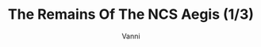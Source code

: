 ---
media: "images/rounds/round_4_2/ncs_aegis_1.png"
media_type: image
type: art
title: The Remains Of The NCS Aegis (1/3)
author: [Vanni]
desc: An expedition team discovers the remains of the <i>NCS Aegis</i>, having been worn down through exposure to the elements.
---